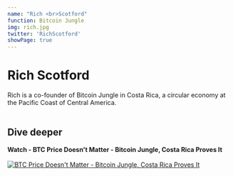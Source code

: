 ```yaml
---
name: "Rich <br>Scotford"
function: Bitcoin Jungle
img: rich.jpg
twitter: 'RichScotford'
showPage: true
---
```


# Rich Scotford
 
Rich is a co-founder of Bitcoin Jungle in Costa Rica, a circular economy at the Pacific Coast of Central America. 
<br><br>

## Dive deeper


<div class="grid grid-cols-2 gap-5">
<div class="p-3 my-2">

**Watch - BTC Price Doesn't Matter - Bitcoin Jungle, Costa Rica Proves It**  <br><br>
[![BTC Price Doesn't Matter - Bitcoin Jungle, Costa Rica Proves It](/content/jungle.png)](https://www.youtube.com/watch?v=BrEDaFEW6yI/)
</div>

</div>

<br>







